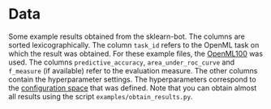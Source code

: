 # Data

Some example results obtained from the sklearn-bot. 
The columns are sorted lexicographically. 
The column `task_id` refers to the OpenML task on which the result was obtained. For these example files, the [OpenML100](https://arxiv.org/abs/1708.03731) was used. 
The columns `predictive_accuracy`, `area_under_roc_curve` and `f_measure` (if available) refer to the evaluation measure. 
The other columns contain the hyperparameter settings. 
The hyperparameters correspond to the [configuration space](https://github.com/openml/sklearn-bot/tree/master/sklearnbot/config_spaces) that was defined. 
Note that you can obtain almost all results using the script `examples/obtain_results.py`.

